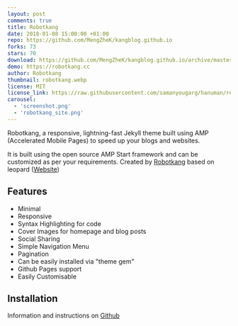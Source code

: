 ```yaml
---
layout: post
comments: true
title: Robotkang
date: 2018-01-08 15:00:00 +01:00
repo: https://github.com/MengZheK/kangblog.github.io
forks: 73
stars: 70
download: https://github.com/MengZheK/kangblog.github.io/archive/master.zip
demo: https://robotkang.cc
author: Robotkang
thumbnail: robotkang.webp
license: MIT
license_link: https://raw.githubusercontent.com/samanyougarg/hanuman/refs/heads/master/LICENSE.txt
carousel:
  - 'screenshot.png'
  - 'robotkang_site.png'
---
```


Robotkang, a responsive, lightning-fast Jekyll theme built using AMP (Accelerated Mobile Pages) to speed up your blogs and websites.

It is built using the open source AMP Start framework and can be customized as per your requirements. Created by [Robotkang](http://robotkang.cc) based on leopard ([Website](http://robotkang.cc))

## Features

* Minimal
* Responsive
* Syntax Highlighting for code
* Cover Images for homepage and blog posts
* Social Sharing
* Simple Navigation Menu
* Pagination
* Can be easily installed via "theme gem"
* Github Pages support
* Easily Customisable

## Installation

Information and instructions on [Github](https://github.com/MengZheK/kangblog.github.io)
